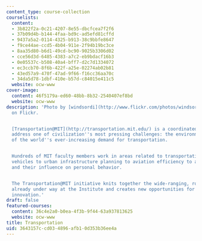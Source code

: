 ```yaml
---
content_type: course-collection
courselists:
  content:
  - 3b822f2a-0c21-4207-8e55-dbcfcea7f2f6
  - 37b09d4b-b144-4faa-bd9c-ad5efd81cffd
  - 9437a5a2-0114-4325-b913-38c9bbfe8647
  - f9ce44ae-ccd5-4b04-911e-2f94b19bc3ce
  - 8aa35d80-b6d1-49cd-bc90-9025b3306d02
  - cce56d3d-6485-4383-a7c2-eb9bdacf16b3
  - 0e05537c-b508-40a4-bff7-d2c7d1334072
  - ec3ccb70-8f6b-422f-a25e-02274ab02b81
  - 43ed57a9-470f-47ad-9f66-f16cc36aa70c
  - 34da5d78-1dbf-410e-b57d-c84015e411c5
  website: ocw-www
cover-image:
  content: 46f5179a-ed60-48bb-8b32-2540407ef8bd
  website: ocw-www
description: 'Photo by [windsordi](http://www.flickr.com/photos/windsordi/4972633078/)
  on Flickr.


  [Transportation@MIT](http://transportation.mit.edu/) is a coordinated effort to
  address one of civilization''s most pressing challenges: the environmental impact
  of the world''s ever-increasing demand for transportation.


  Hundreds of MIT faculty members work in areas related to transportation, from motor
  vehicles to urban infrastructure planning to aviation efficiency to adaptive technologies
  and their influence on personal behavior.


  The Transportation@MIT initiative knits together the wide-ranging, robust research
  already under way at the Institute and creates new opportunities for education and
  innovation.'
draft: false
featured-courses:
  content: 36c4e2a0-b0ea-4f3b-9f44-63a937813625
  website: ocw-www
title: Transportation
uid: 3643157c-cd03-4896-afb1-0d353b36ee4a
---
```

